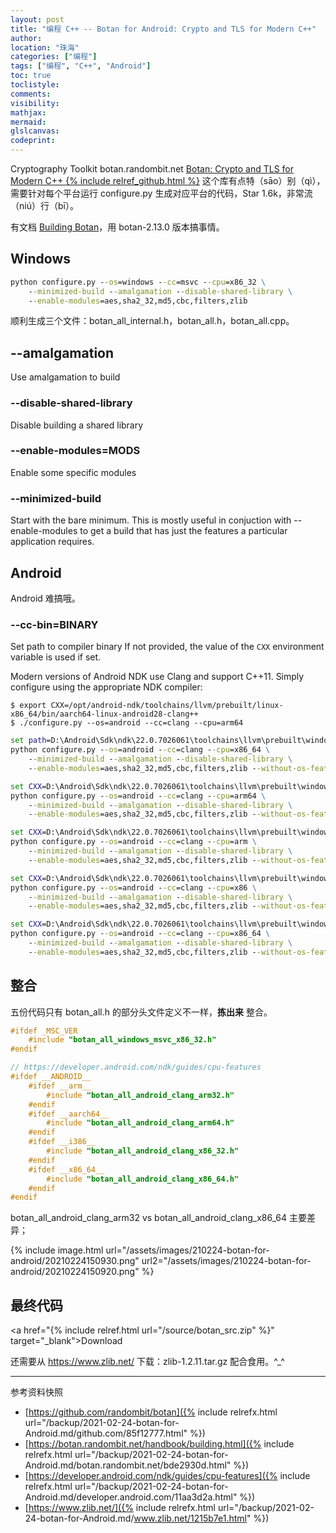 ```yaml
---
layout: post
title: "编程 C++ -- Botan for Android: Crypto and TLS for Modern C++"
author:
location: "珠海"
categories: ["编程"]
tags: ["编程", "C++", "Android"]
toc: true
toclistyle:
comments:
visibility:
mathjax:
mermaid:
glslcanvas:
codeprint:
---
```


Cryptography Toolkit
botan.randombit.net
[Botan: Crypto and TLS for Modern C++ {% include relref_github.html %}](https://github.com/randombit/botan)
这个库有点特（sāo）别（qì），需要针对每个平台运行 configure.py 生成对应平台的代码，Star 1.6k，非常流（niú）行（bī）。

有文档 [Building Botan](https://botan.randombit.net/handbook/building.html)，用 botan-2.13.0 版本搞事情。


## Windows

```bat
python configure.py --os=windows --cc=msvc --cpu=x86_32 \
    --minimized-build --amalgamation --disable-shared-library \
    --enable-modules=aes,sha2_32,md5,cbc,filters,zlib
```

顺利生成三个文件：botan_all_internal.h，botan_all.h，botan_all.cpp。


## --amalgamation

Use amalgamation to build


### --disable-shared-library

Disable building a shared library


### --enable-modules=MODS

Enable some specific modules


### --minimized-build

Start with the bare minimum. This is mostly useful in conjuction with
--enable-modules to get a build that has just the features
a particular application requires.


## Android

Android 难搞哦。


### --cc-bin=BINARY

Set path to compiler binary
If not provided, the value of the `CXX` environment variable is used if set.

Modern versions of Android NDK use Clang and support C++11.
Simply configure using the appropriate NDK compiler:

```shell
$ export CXX=/opt/android-ndk/toolchains/llvm/prebuilt/linux-x86_64/bin/aarch64-linux-android28-clang++
$ ./configure.py --os=android --cc=clang --cpu=arm64
```

```bat
set path=D:\Android\Sdk\ndk\22.0.7026061\toolchains\llvm\prebuilt\windows-x86_64\bin;%path% # 直接找到 clang++
python configure.py --os=android --cc=clang --cpu=x86_64 \
    --minimized-build --amalgamation --disable-shared-library \
    --enable-modules=aes,sha2_32,md5,cbc,filters,zlib --without-os-feature=getauxval
```

```bat
set CXX=D:\Android\Sdk\ndk\22.0.7026061\toolchains\llvm\prebuilt\windows-x86_64\bin\aarch64-linux-android28-clang++.cmd
python configure.py --os=android --cc=clang --cpu=arm64 \
    --minimized-build --amalgamation --disable-shared-library \
    --enable-modules=aes,sha2_32,md5,cbc,filters,zlib --without-os-feature=getauxval
```

```bat
set CXX=D:\Android\Sdk\ndk\22.0.7026061\toolchains\llvm\prebuilt\windows-x86_64\bin\armv7a-linux-androideabi28-clang++.cmd
python configure.py --os=android --cc=clang --cpu=arm \
    --minimized-build --amalgamation --disable-shared-library \
    --enable-modules=aes,sha2_32,md5,cbc,filters,zlib --without-os-feature=getauxval
```

```bat
set CXX=D:\Android\Sdk\ndk\22.0.7026061\toolchains\llvm\prebuilt\windows-x86_64\bin\i686-linux-android28-clang++.cmd
python configure.py --os=android --cc=clang --cpu=x86 \
    --minimized-build --amalgamation --disable-shared-library \
    --enable-modules=aes,sha2_32,md5,cbc,filters,zlib --without-os-feature=getauxval
```

```bat
set CXX=D:\Android\Sdk\ndk\22.0.7026061\toolchains\llvm\prebuilt\windows-x86_64\bin\x86_64-linux-android28-clang++.cmd
python configure.py --os=android --cc=clang --cpu=x86_64 \
    --minimized-build --amalgamation --disable-shared-library \
    --enable-modules=aes,sha2_32,md5,cbc,filters,zlib --without-os-feature=getauxval
```


## 整合

五份代码只有 botan_all.h 的部分头文件定义不一样，**拣出来** 整合。

```cpp
#ifdef _MSC_VER
    #include "botan_all_windows_msvc_x86_32.h"
#endif

// https://developer.android.com/ndk/guides/cpu-features
#ifdef __ANDROID__
    #ifdef __arm__
        #include "botan_all_android_clang_arm32.h"
    #endif
    #ifdef __aarch64__
        #include "botan_all_android_clang_arm64.h"
    #endif
    #ifdef __i386__
        #include "botan_all_android_clang_x86_32.h"
    #endif
    #ifdef __x86_64__
        #include "botan_all_android_clang_x86_64.h"
    #endif
#endif
```

botan_all_android_clang_arm32 vs botan_all_android_clang_x86_64 主要差异；

{% include image.html url="/assets/images/210224-botan-for-android/20210224150930.png" url2="/assets/images/210224-botan-for-android/20210224150920.png" %}


## 最终代码

<a href="{% include relref.html url="/source/botan_src.zip" %}" target="_blank">Download</a>

还需要从 https://www.zlib.net/ 下载：zlib-1.2.11.tar.gz 配合食用。^_^

<hr class='reviewline'/>
<p class='reviewtip'><script type='text/javascript' src='{% include relrefx.html url="/assets/reviewjs/blogs/2021-02-24-botan-for-Android.md.js" %}'></script></p>
<font class='ref_snapshot'>参考资料快照</font>

- [https://github.com/randombit/botan]({% include relrefx.html url="/backup/2021-02-24-botan-for-Android.md/github.com/85f12777.html" %})
- [https://botan.randombit.net/handbook/building.html]({% include relrefx.html url="/backup/2021-02-24-botan-for-Android.md/botan.randombit.net/bde2930d.html" %})
- [https://developer.android.com/ndk/guides/cpu-features]({% include relrefx.html url="/backup/2021-02-24-botan-for-Android.md/developer.android.com/11aa3d2a.html" %})
- [https://www.zlib.net/]({% include relrefx.html url="/backup/2021-02-24-botan-for-Android.md/www.zlib.net/1215b7e1.html" %})
